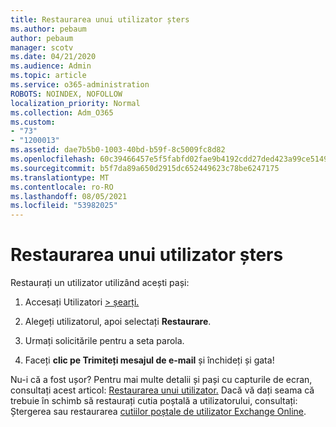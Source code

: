 ```yaml
---
title: Restaurarea unui utilizator șters
ms.author: pebaum
author: pebaum
manager: scotv
ms.date: 04/21/2020
ms.audience: Admin
ms.topic: article
ms.service: o365-administration
ROBOTS: NOINDEX, NOFOLLOW
localization_priority: Normal
ms.collection: Adm_O365
ms.custom:
- "73"
- "1200013"
ms.assetid: dae7b5b0-1003-40bd-b59f-8c5009fc8d82
ms.openlocfilehash: 60c39466457e5f5fabfd02fae9b4192cdd27ded423a99ce5149b1c102e138097
ms.sourcegitcommit: b5f7da89a650d2915dc652449623c78be6247175
ms.translationtype: MT
ms.contentlocale: ro-RO
ms.lasthandoff: 08/05/2021
ms.locfileid: "53982025"
---
```

# <a name="restore-a-deleted-user"></a>Restaurarea unui utilizator șters

Restaurați un utilizator utilizând acești pași:
  
1. Accesați Utilizatori [ \> șearți.](https://admin.microsoft.com/adminportal/home#/deletedusers)

2. Alegeți utilizatorul, apoi selectați **Restaurare**.

3. Urmați solicitările pentru a seta parola.

4. Faceți **clic pe Trimiteți mesajul de e-mail** și închideți și gata!

Nu-i că a fost ușor? Pentru mai multe detalii și pași cu capturile de ecran, consultați acest articol: [Restaurarea unui utilizator.](https://docs.microsoft.com/microsoft-365/admin/add-users/restore-user) Dacă vă dați seama că trebuie în schimb să restaurați cutia poștală a utilizatorului, consultați: Ștergerea sau restaurarea [cutiilor poștale de utilizator Exchange Online](https://docs.microsoft.com/exchange/recipients-in-exchange-online/delete-or-restore-mailboxes).